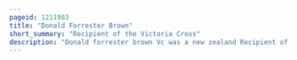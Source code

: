 ```yaml
---
pageid: 1211983
title: "Donald Forrester Brown"
short_summary: "Recipient of the Victoria Cross"
description: "Donald forrester brown Vc was a new zealand Recipient of the Victoria cross the highest Award for Valor in the Face of Enemy that can be awarded to british and Commonwealth Forces."
---
```

